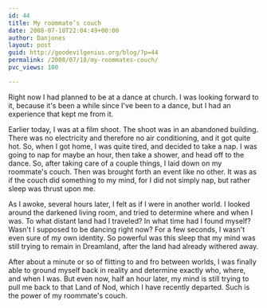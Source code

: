 ```yaml
---
id: 44
title: My roommate’s couch
date: 2008-07-18T22:04:49+00:00
author: Danjones
layout: post
guid: http://goodevilgenius.org/blog/?p=44
permalink: /2008/07/18/my-roommates-couch/
pvc_views: 100

---
```

Right now I had planned to be at a dance at church. I was looking forward to it, because it's been a while since I've been to a dance, but I had an experience that kept me from it.

Earlier today, I was at a film shoot. The shoot was in an abandoned building. There was no electricity and therefore no air conditioning, and it got quite hot. So, when I got home, I was quite tired, and decided to take a nap. I was going to nap for maybe an hour, then take a shower, and head off to the dance. So, after taking care of a couple things, I laid down on my roommate's couch. Then was brought forth an event like no other. It was as if the couch did something to my mind, for I did not simply nap, but rather sleep was thrust upon me.

As I awoke, several hours later, I felt as if I were in another world. I looked around the darkened living room, and tried to determine where and when I was. To what distant land had I traveled? In what time had I found myself? Wasn't I supposed to be dancing right now? For a few seconds, I wasn't even sure of my own identity. So powerful was this sleep that my mind was still trying to remain in Dreamland, after the land had already withered away.

After about a minute or so of flitting to and fro between worlds, I was finally able to ground myself back in reality and determine exactly who, where, and when I was. But even now, half an hour later, my mind is still trying to pull me back to that Land of Nod, which I have recently departed. Such is the power of my roommate's couch.
